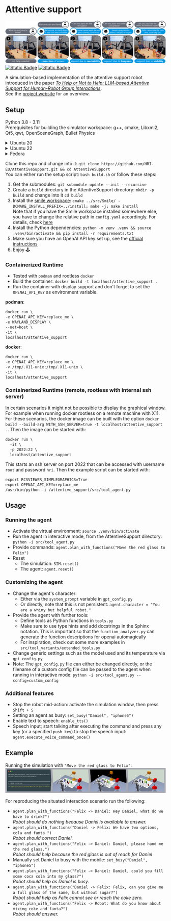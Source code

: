 # Attentive support
![banner](docs/banner.png)
[![Static Badge](https://img.shields.io/badge/arXiv-2311.08412-B31B1B?style=flat-square&logo=arxiv)](https://arxiv.org/abs/2403.12533)
[![Static Badge](https://img.shields.io/badge/code_style-black-black?style=flat-square)](https://github.com/psf/black)

A simulation-based implementation of the attentive support robot introduced in the paper
_[To Help or Not to Help: LLM-based Attentive Support for Human-Robot Group Interactions](https://arxiv.org/abs/2403.12533)_. \
See the [project website](https://hri-eu.github.io/AttentiveSupport/) for an overview.


## Setup
Python 3.8 - 3.11 \
Prerequisites for building the simulator workspace: g++, cmake, Libxml2, Qt5, qwt, OpenSceneGraph, Bullet Physics

<details>
<summary>Ubuntu 20</summary>
libxml2-dev, qt5-default, libqwt-qt5-dev, libopenscenegraph-dev, libbullet-dev, libasio-dev, libzmq3-dev, portaudio19-dev
</details>
<details>
<summary>Ubuntu 22</summary>
libxml2-dev, qtbase5-dev, qt5-qmake, libqwt-qt5-dev, libopenscenegraph-dev, libbullet-dev, libasio-dev, libzmq3-dev, portaudio19-dev
</details>
<details>
<summary>Fedora</summary>
cmake, gcc-c++, OpenSceneGraph-devel, libxml2, qwt-qt5-devel, bullet-devel, asio-devel, cppzmq-devel, python3-devel, portaudio
</details>

Clone this repo and change into it: `git clone https://github.com/HRI-EU/AttentiveSupport.git && cd AttentiveSupport` \
You can either run the setup script: `bash build.sh` or follow these steps:
1. Get the submodules: `git submodule update --init --recursive`
2. Create a `build` directory in the AttentiveSupport directory: `mkdir -p build` and change into it `cd build`
3. Install the [smile workspace](https://github.com/HRI-EU/SmileWorkspace): `cmake ../src/Smile/ -DCMAKE_INSTALL_PREFIX=../install; make -j; make install`  \
   Note that if you have the Smile workspace installed somewhere else, you have to change the relative path in `config.yaml` accordingly. For details, check [here](src/Smile/README.md)
4. Install the Python dependencies: `python -m venv .venv && source .venv/bin/activate && pip install -r requirements.txt`
5. Make sure you have an OpenAI API key set up, see the [official instructions](https://help.openai.com/en/articles/5112595-best-practices-for-api-key-safety)
6. Enjoy 🕹️

### Containerized Runtime
* Tested with `podman` and rootless `docker`
* Build the container: `docker build -t localhost/attentive_support .`
* Run the container with display support and don't forget to set the `OPENAI_API_KEY` as environment variable.

**podman**:
```
docker run \
-e OPENAI_API_KEY=replace_me \
-e WAYLAND_DISPLAY \
--net=host \
-it \
localhost/attentive_support
```

**docker**:
```
docker run \
-e OPENAI_API_KEY=replace_me \
-v /tmp/.X11-unix:/tmp/.X11-unix \
-it \
localhost/attentive_support
```

### Containerized Runtime (remote, rootless with internal ssh server)
In certain scenarios it might not be possible to display the graphical window.
For example when running docker rootless on a remote machine with X11.
For these scenarios, the docker image can be built with the option `docker build --build-arg WITH_SSH_SERVER=true -t localhost/attentive_support .`.
Then the image can be started with:
```
docker run \
  -it \
  -p 2022:22 \
  localhost/attentive_support
```
This starts an ssh server on port 2022 that can be accessed with username `root` and password `hri`.
Then the example script can be started with:
```
export RCSVIEWER_SIMPLEGRAPHICS=True
export OPENAI_API_KEY=replace_me
/usr/bin/python -i /attentive_support/src/tool_agent.py
```


## Usage

### Running the agent
* Activate the virtual environment: `source .venv/bin/activate`
* Run the agent in interactive mode, from the AttentiveSupport directory: `python -i src/tool_agent.py`
* Provide commands: `agent.plan_with_functions("Move the red glass to Felix")`
* Reset
  * The simulation: `SIM.reset()`
  * The agent: `agent.reset()`

### Customizing the agent
* Change the agent's character:
  * Either via the `system_prompt` variable in `gpt_config.py`
  * Or directly, note that this is not persistent: `agent.character = "You are a whiny but helpful robot."`
* Provide the agent with further tools:
  * Define tools as Python functions in `tools.py`
  * Make sure to use type hints and add docstrings in the Sphinx notation. This is important so that the `function_analyzer.py` can generate the function descriptions for openai automagically
  * For inspiration, check out some more examples in `src/tool_variants/extended_tools.py`
* Change generic settings such as the model used and its temperature via `gpt_config.py`
* Note: The `gpt_config.py` file can either be changed directly, or the filename of a custom config file can be passed to the agent when running in interactive mode: `python -i src/tool_agent.py --config=custom_config`

### Additional features
* Stop the robot mid-action: activate the simulation window, then press `Shift + S`
* Setting an agent as busy: `set_busy("Daniel", "iphone5")`
* Enable text to speech: `enable_tts()`
* Speech input; start talking after executing the command and press any key (or a specified `push_key`) to stop the speech input: `agent.execute_voice_command_once()`


## Example
Running the simulation with `"Move the red glass to Felix"`: \
![demo sequence](docs/demo.png)

For reproducing the situated interaction scenario run the following:
- `agent.plan_with_functions("Felix -> Daniel: Hey Daniel, what do we have to drink?")` \
_Robot should do nothing because Daniel is available to answer._
- `agent.plan_with_functions("Daniel -> Felix: We have two options, cola and fanta.")` \
_Robot should correct Daniel._
- `agent.plan_with_functions("Felix -> Daniel: Daniel, please hand me the red glass.")` \
_Robot should help because the red glass is out of reach for Daniel_
- Manually set Daniel to busy with the mobile: `set_busy("Daniel", "iphone5")`
- `agent.plan_with_functions("Felix -> Daniel: Daniel, could you fill some coca cola into my glass?")` \
_Robot should help as Daniel is busy._
- `agent.plan_with_functions("Daniel -> Felix: Felix, can you give me a full glass of the same, but without sugar?")` \
_Robot should help as Felix cannot see or reach the coke zero._
- `agent.plan_with_functions("Felix -> Robot: What do you know about mixing coke and fanta?")` \
_Robot should answer._
